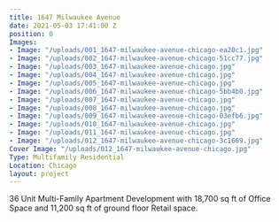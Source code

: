 ```yaml
---
title: 1647 Milwaukee Avenue
date: 2021-05-03 17:41:00 Z
position: 0
Images:
- Image: "/uploads/001_1647-milwaukee-avenue-chicago-ea20c1.jpg"
- Image: "/uploads/002_1647-milwaukee-avenue-chicago-51cc77.jpg"
- Image: "/uploads/003_1647-milwaukee-avenue-chicago.jpg"
- Image: "/uploads/004_1647-milwaukee-avenue-chicago.jpg"
- Image: "/uploads/005_1647-milwaukee-avenue-chicago.jpg"
- Image: "/uploads/006_1647-milwaukee-avenue-chicago-5bb4b0.jpg"
- Image: "/uploads/007_1647-milwaukee-avenue-chicago.jpg"
- Image: "/uploads/008_1647-milwaukee-avenue-chicago.jpg"
- Image: "/uploads/009_1647-milwaukee-avenue-chicago-03efb6.jpg"
- Image: "/uploads/010_1647-milwaukee-avenue-chicago.jpg"
- Image: "/uploads/011_1647-milwaukee-avenue-chicago.jpg"
- Image: "/uploads/012_1647-milwaukee-avenue-chicago-3c1669.jpg"
Cover Image: "/uploads/012_1647-milwaukee-avenue-chicago.jpg"
Type: Multifamily Residential
Location: Chicago
layout: project
---
```


36 Unit Multi-Family Apartment Development with 18,700 sq ft of Office Space and 11,200 sq ft of ground floor Retail space.

